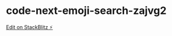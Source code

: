 # code-next-emoji-search-zajvg2

[Edit on StackBlitz ⚡️](https://stackblitz.com/edit/code-next-emoji-search-zajvg2)